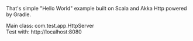 That's simple "Hello World" example built on Scala and Akka Http powered by Gradle.    

Main class: com.test.app.HttpServer  
Test with: http://localhost:8080
